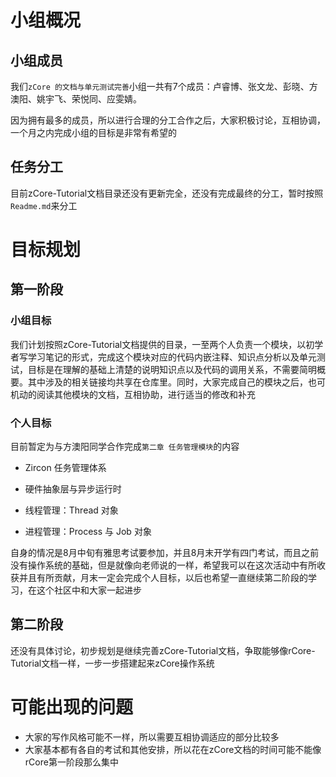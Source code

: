 # 小组概况
  ## 小组成员
    
我们`zCore 的文档与单元测试完善`小组一共有7个成员：卢睿博、张文龙、彭晓、方澳阳、姚宇飞、荣悦同、应雯婧。

因为拥有最多的成员，所以进行合理的分工合作之后，大家积极讨论，互相协调，一个月之内完成小组的目标是非常有希望的

  ## 任务分工

目前zCore-Tutorial文档目录还没有更新完全，还没有完成最终的分工，暂时按照`Readme.md`来分工

# 目标规划
## 第一阶段

### 小组目标

我们计划按照zCore-Tutorial文档提供的目录，一至两个人负责一个模块，以初学者写学习笔记的形式，完成这个模块对应的代码内嵌注释、知识点分析以及单元测试，目标是在理解的基础上清楚的说明知识点以及代码的调用关系，不需要简明概要。其中涉及的相关链接均共享在仓库里。同时，大家完成自己的模块之后，也可机动的阅读其他模块的文档，互相协助，进行适当的修改和补充

### 个人目标


目前暂定为与方澳阳同学合作完成`第二章 任务管理模块`的内容

* Zircon 任务管理体系

* 硬件抽象层与异步运行时 

* 线程管理：Thread 对象 

* 进程管理：Process 与 Job 对象 

自身的情况是8月中旬有雅思考试要参加，并且8月末开学有四门考试，而且之前没有操作系统的基础，但是就像向老师说的一样，希望我可以在这次活动中有所收获并且有所贡献，月末一定会完成个人目标，以后也希望一直继续第二阶段的学习，在这个社区中和大家一起进步

## 第二阶段

还没有具体讨论，初步规划是继续完善zCore-Tutorial文档，争取能够像rCore-Tutorial文档一样，一步一步搭建起来zCore操作系统

# 可能出现的问题

* 大家的写作风格可能不一样，所以需要互相协调适应的部分比较多
* 大家基本都有各自的考试和其他安排，所以花在zCore文档的时间可能不能像rCore第一阶段那么集中